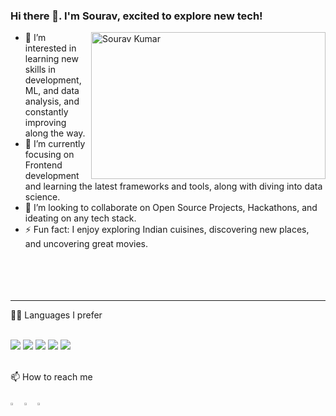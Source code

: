 ### Hi there 👋. I'm Sourav, excited to explore new tech!

<a><img align="right" alt="Sourav Kumar" width="375px" height="235px"  src="https://media3.giphy.com/media/v1.Y2lkPTc5MGI3NjExMGQ4aGE5NjJkOG8zYms0bzU0MnpyMnlmZTZrNjZ0MnkxYWR0d3BpaCZlcD12MV9pbnRlcm5hbF9naWZfYnlfaWQmY3Q9Zw/g2jj9VAIBluIreVNsb/giphy.gif"></a>
- 👀 I’m interested in learning new skills in development, ML, and data analysis, and constantly improving along the way.
- 🌱 I’m currently focusing on Frontend development and learning the latest frameworks and tools, along with diving into data science.
- 👯 I’m looking to collaborate on Open Source Projects, Hackathons, and ideating on any tech stack.
- ⚡ Fun fact: I enjoy exploring Indian cuisines, discovering new places, and uncovering great movies.
<br><br><br><br><br>

<hr>
 👨‍💻 Languages I prefer
<br><br>
<p>
  <a><img src="https://img.icons8.com/color/48/000000/java-coffee-cup-logo.png"></a>
  <a><img src="https://img.icons8.com/color/48/000000/python.png"></a>
  <a><img src="https://img.icons8.com/color/48/000000/c-programming.png"></a>
  <a><img src="https://img.icons8.com/color/48/000000/c-plus-plus-logo.png"></a>
  <a><img src="https://img.icons8.com/color/48/000000/javascript.png"></a>
</p>
<br>
📫 How to reach me <br>
<br>
<a href="https://www.linkedin.com/in/sourav-satvic/" target="_blank"><img src="https://img.icons8.com/fluency/48/000000/linkedin.png" alt="LinkedIn" width="3.5%"/></a>
<a href="https://www.instagram.com/souravkumar.20/" target="_blank"><img src="https://img.icons8.com/fluency/48/000000/instagram-new.png" alt="Instagram" width="3.5%"/></a>
<a href="mailto:sourav120206@gmail.com"> <img src="https://img.icons8.com/fluent/48/000000/gmail.png" width="3.5%"/> </a>




<!---
sa7vic/sa7vic is a ✨ special ✨ repository because its `README.md` (this file) appears on your GitHub profile.
You can click the Preview link to take a look at your changes.
--->

